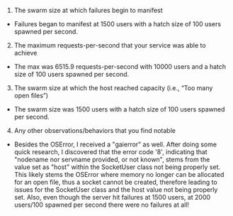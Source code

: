 1. The swarm size at which failures begin to manifest

- Failures began to manifest at 1500 users with a hatch size of 100 users spawned per second.

2. The maximum requests-per-second that your service was able to achieve

- The max was 6515.9 requests-per-second with 10000 users and a hatch size of 100 users spawned per second.

3. The swarm size at which the host reached capacity (i.e., “Too many open files”)

- The swarm size was 1500 users with a hatch size of 100 users spawned per second.

4. Any other observations/behaviors that you find notable

- Besides the OSError, I received a "gaierror" as well. After doing some quick research, I discovered that the error code '8', indicating that "nodename nor servname provided, or not known", stems from the value set as "host" within the SocketUser class not being properly set. This likely stems the OSError where memory no longer can be allocated for an open file, thus a socket cannot be created, therefore leading to issues for the SocketUser class and the host value not being properly set. Also, even though the server hit failures at 1500 users, at 2000 users/100 spawned per second there were no failures at all!
